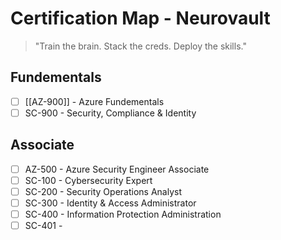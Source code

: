# Certification Map - Neurovault

> "Train the brain. Stack the creds. Deploy the skills."

## Fundementals

- [ ] [[AZ-900]] - Azure Fundementals
- [ ] SC-900 - Security, Compliance & Identity

## Associate

- [ ] AZ-500 - Azure Security Engineer Associate
- [ ] SC-100 - Cybersecurity Expert
- [ ] SC-200 - Security Operations Analyst
- [ ] SC-300 - Identity & Access Administrator
- [ ] SC-400 - Information Protection Administration
- [ ] SC-401 - 